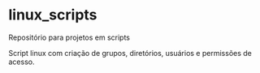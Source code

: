 # linux_scripts
Repositório para projetos em scripts

Script linux com criação de grupos, diretórios, usuários e permissões de acesso.
